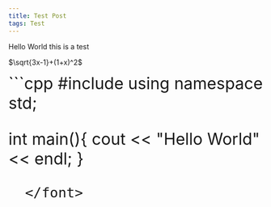 ```yaml
---
title: Test Post
tags: Test
---
```


Hello World this is a test

<!--more-->

$\sqrt{3x-1}+(1+x)^2$

<font size="6">
```cpp
#include <iostream>
using namespace std;

int main(){
  cout << "Hello World" << endl;
}
```
  </font>
